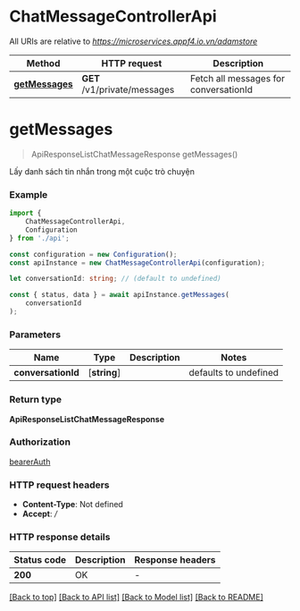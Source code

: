 # ChatMessageControllerApi

All URIs are relative to *https://microservices.appf4.io.vn/adamstore*

|Method | HTTP request | Description|
|------------- | ------------- | -------------|
|[**getMessages**](#getmessages) | **GET** /v1/private/messages | Fetch all messages for conversationId|

# **getMessages**
> ApiResponseListChatMessageResponse getMessages()

Lấy danh sách tin nhắn  trong một cuộc trò chuyện

### Example

```typescript
import {
    ChatMessageControllerApi,
    Configuration
} from './api';

const configuration = new Configuration();
const apiInstance = new ChatMessageControllerApi(configuration);

let conversationId: string; // (default to undefined)

const { status, data } = await apiInstance.getMessages(
    conversationId
);
```

### Parameters

|Name | Type | Description  | Notes|
|------------- | ------------- | ------------- | -------------|
| **conversationId** | [**string**] |  | defaults to undefined|


### Return type

**ApiResponseListChatMessageResponse**

### Authorization

[bearerAuth](../README.md#bearerAuth)

### HTTP request headers

 - **Content-Type**: Not defined
 - **Accept**: */*


### HTTP response details
| Status code | Description | Response headers |
|-------------|-------------|------------------|
|**200** | OK |  -  |

[[Back to top]](#) [[Back to API list]](../README.md#documentation-for-api-endpoints) [[Back to Model list]](../README.md#documentation-for-models) [[Back to README]](../README.md)

